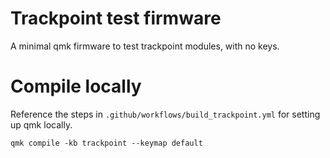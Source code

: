 # Trackpoint test firmware

A minimal qmk firmware to test trackpoint modules, with no keys.

# Compile locally

Reference the steps in `.github/workflows/build_trackpoint.yml` for setting up qmk locally.

```
qmk compile -kb trackpoint --keymap default
```
